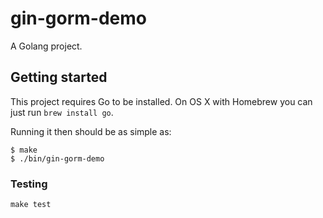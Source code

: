 # gin-gorm-demo

A Golang project.

## Getting started

This project requires Go to be installed. On OS X with Homebrew you can just run `brew install go`.

Running it then should be as simple as:

```console
$ make
$ ./bin/gin-gorm-demo
```

### Testing

``make test``
